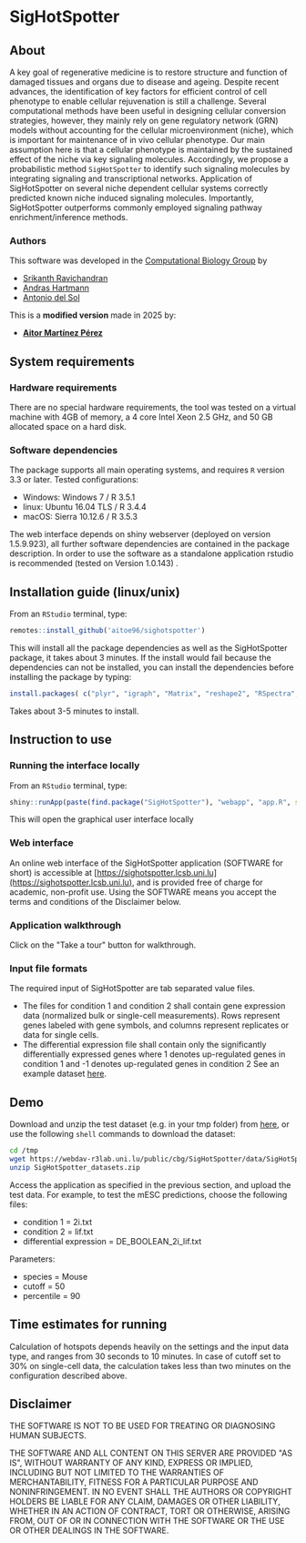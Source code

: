 # SigHotSpotter

## About

A key goal of regenerative medicine is to restore structure and function of damaged tissues and organs due to disease and ageing. Despite recent advances, the identification of key factors for efficient control of cell phenotype to enable cellular rejuvenation is still a challenge. 
Several computational methods have been useful in designing cellular conversion strategies, however, they mainly rely on gene regulatory network (GRN) models without accounting for the cellular microenvironment (niche), which is important for maintenance of in vivo cellular phenotype.
Our main assumption here is that a cellular phenotype is maintained by the sustained effect of the niche via key signaling molecules. Accordingly, we propose a probabilistic method `SigHotSpotter` to identify such signaling molecules by integrating signaling and transcriptional networks.
Application of SigHotSpotter on several niche dependent cellular systems correctly predicted known niche induced signaling molecules. Importantly, SigHotSpotter outperforms commonly employed signaling pathway enrichment/inference methods.

### Authors

This software was developed in the [Computational Biology Group](https://wwwfr.uni.lu/lcsb/research/computational_biology) by
- [Srikanth Ravichandran](https://wwwen.uni.lu/lcsb/people/srikanth_ravichandran)
- [Andras Hartmann](https://wwwfr.uni.lu/lcsb/people/andras_hartmann)
- [Antonio del Sol](https://wwwfr.uni.lu/lcsb/people/antonio_del_sol_mesa)

This is a **modified version** made in 2025 by: 
- [**Aitor Martínez Pérez**](https://www.cicbiogune.es/people/amperez)

## System requirements 
### Hardware requirements
There are no special hardware requirements, the tool was tested on a virtual machine with 4GB of memory, a 4 core Intel Xeon 2.5 GHz, and 50 GB allocated space on a hard disk. 

### Software dependencies
The package supports all main operating systems, and requires `R` version 3.3 or later. Tested configurations:
- Windows: Windows 7 / R 3.5.1
- linux: Ubuntu 16.04 TLS / R 3.4.4
- macOS: Sierra 10.12.6 / R 3.5.3

The web interface depends on shiny webserver (deployed on version 1.5.9.923), all further software dependencies are contained in the package description. In order to use the software as a standalone application rstudio is recommended (tested on Version 1.0.143) .

## Installation guide (linux/unix)
From an `RStudio` terminal, type: 

```R
remotes::install_github('aitoe96/sighotspotter')
```

This will install all the package dependencies as well as the SigHotSpotter package, it takes about 3 minutes.
If the install would fail because the dependencies can not be installed, you can install the dependencies before installing the package by typing:
```R
install.packages( c("plyr", "igraph", "Matrix", "reshape2", "RSpectra", "dplyr", "snow", "shiny", "DT", "shinyjs", "shinythemes", "shinyBS", "rintrojs", "openxlsx", "markdown", "visNetwork") )
```
Takes about 3-5 minutes to install.


## Instruction to use

### Running the interface locally

From an `RStudio` terminal, type: 

```R
shiny::runApp(paste(find.package("SigHotSpotter"), "webapp", "app.R", sep = .Platform$file.sep))
```

This will open the graphical user interface locally

### Web interface
An online web interface of the SigHotSpotter application (SOFTWARE for short) is accessible at
[https://sighotspotter.lcsb.uni.lu](https://sighotspotter.lcsb.uni.lu), and is provided free of charge for academic, non-profit use.
Using the SOFTWARE means you accept the terms and conditions of the Disclaimer below.

### Application walkthrough

Click on the "Take a tour" button for walkthrough.

### Input file formats

The required input of SigHotSpotter are tab separated value files. 
- The files for condition 1 and condition 2 shall contain gene expression data (normalized bulk or single-cell measurements).
Rows represent genes labeled with gene symbols, and columns represent replicates or data for single cells.
- The differential expression file shall contain only the significantly differentially expressed genes where 1 denotes up-regulated genes in condition 1 and -1 denotes up-regulated genes in condition 2
See an example dataset
<a href="https://webdav-r3lab.uni.lu/public/cbg/SigHotSpotter/data/SigHotSpotter_datasets.zip" target="_blank">here</a>.

## Demo

Download and unzip the test dataset (e.g. in your tmp folder) from <a href="https://webdav-r3lab.uni.lu/public/cbg/SigHotSpotter/data/SigHotSpotter_datasets.zip" target="_blank">here</a>, or use the following `shell` commands to download the dataset:

```bash
cd /tmp
wget https://webdav-r3lab.uni.lu/public/cbg/SigHotSpotter/data/SigHotSpotter_datasets.zip
unzip SigHotSpotter_datasets.zip
```
Access the application as specified in the previous section, and upload the test data.
For example, to test the mESC predictions, choose the following files:
- condition 1 = 2i.txt
- condition 2 = lif.txt
- differential expression = DE_BOOLEAN_2i_lif.txt

Parameters:
- species = Mouse
- cutoff = 50
- percentile = 90

## Time estimates for running

Calculation of hotspots depends heavily on the settings and the input data type, and ranges from 30 seconds to 10 minutes. In case of cutoff set to 30% on single-cell data, the calculation takes less than two minutes on the configuration described above.


## Disclaimer

THE SOFTWARE IS NOT TO BE USED FOR TREATING OR DIAGNOSING HUMAN SUBJECTS.

THE SOFTWARE AND ALL CONTENT ON THIS SERVER ARE PROVIDED "AS IS", WITHOUT WARRANTY OF ANY KIND, EXPRESS OR IMPLIED, INCLUDING BUT NOT LIMITED TO THE WARRANTIES OF MERCHANTABILITY, FITNESS FOR A PARTICULAR PURPOSE AND NONINFRINGEMENT. IN NO EVENT SHALL THE AUTHORS OR COPYRIGHT HOLDERS BE LIABLE FOR ANY CLAIM, DAMAGES OR OTHER LIABILITY, WHETHER IN AN ACTION OF CONTRACT, TORT OR OTHERWISE, ARISING FROM, OUT OF OR IN CONNECTION WITH THE SOFTWARE OR THE USE OR OTHER DEALINGS IN THE SOFTWARE.

